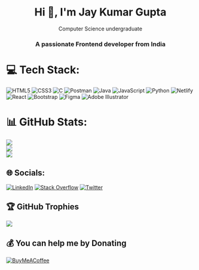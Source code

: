 <h1 align="center">Hi 👋, I'm Jay Kumar Gupta</h1>
<p  align="center">Computer Science undergraduate</p>
<h3 align="center">A passionate Frontend developer from India</h3>



# 💻 Tech Stack:
![HTML5](https://img.shields.io/badge/html5-%23E34F26.svg?style=for-the-badge&logo=html5&logoColor=white)
![CSS3](https://img.shields.io/badge/css3-%231572B6.svg?style=for-the-badge&logo=css3&logoColor=white) ![C](https://img.shields.io/badge/c-%2300599C.svg?style=for-the-badge&logo=c&logoColor=white) ![Postman](https://img.shields.io/badge/Postman-FF6C37?style=for-the-badge&logo=postman&logoColor=white)
![Java](https://img.shields.io/badge/java-%23ED8B00.svg?style=for-the-badge&logo=java&logoColor=white) ![JavaScript](https://img.shields.io/badge/javascript-%23323330.svg?style=for-the-badge&logo=javascript&logoColor=%23F7DF1E) ![Python](https://img.shields.io/badge/python-3670A0?style=for-the-badge&logo=python&logoColor=ffdd54) ![Netlify](https://img.shields.io/badge/netlify-%23000000.svg?style=for-the-badge&logo=netlify&logoColor=#00C7B7) ![React](https://img.shields.io/badge/react-%2320232a.svg?style=for-the-badge&logo=react&logoColor=%2361DAFB) ![Bootstrap](https://img.shields.io/badge/bootstrap-%23563D7C.svg?style=for-the-badge&logo=bootstrap&logoColor=white) 	![Figma](https://img.shields.io/badge/figma-%23F24E1E.svg?style=for-the-badge&logo=figma&logoColor=white) ![Adobe Illustrator](https://img.shields.io/badge/adobeillustrator-%23FF9A00.svg?style=for-the-badge&logo=adobeillustrator&logoColor=white)
# 📊 GitHub Stats:
![](https://github-readme-stats.vercel.app/api?username=jayk-gupta&theme=dark&hide_border=false&include_all_commits=false&count_private=false)<br/>
![](https://github-readme-streak-stats.herokuapp.com/?user=jayk-gupta&theme=dark&hide_border=false)<br/>
![](https://github-readme-stats.vercel.app/api/top-langs/?username=jayk-gupta&theme=dark&hide_border=false&include_all_commits=false&count_private=false&layout=compact)


## 🌐 Socials:
[![LinkedIn](https://img.shields.io/badge/LinkedIn-%230077B5.svg?logo=linkedin&logoColor=white)](https://linkedin.com/in/jay-kumar-gupta-ba0434201) [![Stack Overflow](https://img.shields.io/badge/-Stackoverflow-FE7A16?logo=stack-overflow&logoColor=white)](https://stackoverflow.com/users/18538895) [![Twitter](https://img.shields.io/badge/Twitter-%231DA1F2.svg?logo=Twitter&logoColor=white)](https://twitter.com/jayk_gupta) 

## 🏆 GitHub Trophies
![](https://github-profile-trophy.vercel.app/?username=jayk-gupta&theme=algolia&no-frame=false&no-bg=false&margin-w=4)

<!-- ## 🐦 Latest Tweet
[![](https://gtce.itsvg.in/api?username=jayk_gupta)](https://github.com/VishwaGauravIn/github-twitter-card-embed) -->

<!-- ### ✍️ Random Dev Quote
![](https://quotes-github-readme.vercel.app/api?type=horizontal&theme=radical) -->

<!-- ### 😂 Random Dev Meme
<img src="https://random-memer.herokuapp.com/" width="512px"/> -->
<!-- 
---
[![](https://visitcount.itsvg.in/api?id=jayk-gupta&icon=0&color=9)](https://visitcount.itsvg.in) -->

  ## 💰 You can help me by Donating
  [![BuyMeACoffee](https://img.shields.io/badge/Buy%20Me%20a%20Coffee-ffdd00?style=for-the-badge&logo=buy-me-a-coffee&logoColor=black)](https://buymeacoffee.com/jaykgupta) 

